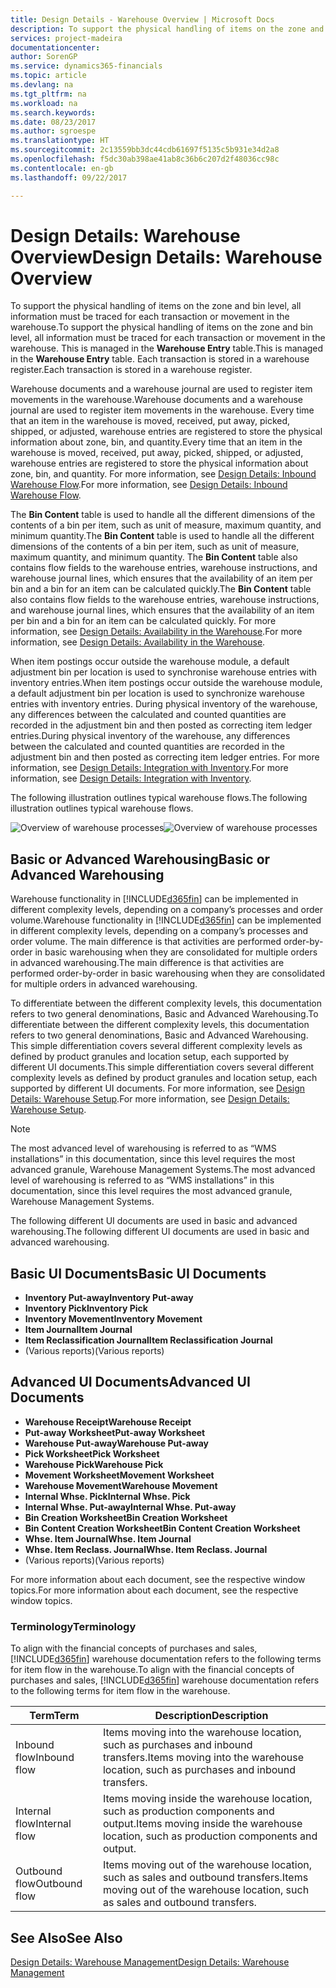 ```yaml
---
title: Design Details - Warehouse Overview | Microsoft Docs
description: To support the physical handling of items on the zone and bin level, all information must be traced for each transaction or movement in the warehouse. This is managed in the **Warehouse Entry** table. Each transaction is stored in a warehouse register.
services: project-madeira
documentationcenter: 
author: SorenGP
ms.service: dynamics365-financials
ms.topic: article
ms.devlang: na
ms.tgt_pltfrm: na
ms.workload: na
ms.search.keywords: 
ms.date: 08/23/2017
ms.author: sgroespe
ms.translationtype: HT
ms.sourcegitcommit: 2c13559bb3dc44cdb61697f5135c5b931e34d2a8
ms.openlocfilehash: f5dc30ab398ae41ab8c36b6c207d2f48036cc98c
ms.contentlocale: en-gb
ms.lasthandoff: 09/22/2017

---
```

# <a name="design-details-warehouse-overview"></a><span data-ttu-id="f687c-105">Design Details: Warehouse Overview</span><span class="sxs-lookup"><span data-stu-id="f687c-105">Design Details: Warehouse Overview</span></span>
<span data-ttu-id="f687c-106">To support the physical handling of items on the zone and bin level, all information must be traced for each transaction or movement in the warehouse.</span><span class="sxs-lookup"><span data-stu-id="f687c-106">To support the physical handling of items on the zone and bin level, all information must be traced for each transaction or movement in the warehouse.</span></span> <span data-ttu-id="f687c-107">This is managed in the **Warehouse Entry** table.</span><span class="sxs-lookup"><span data-stu-id="f687c-107">This is managed in the **Warehouse Entry** table.</span></span> <span data-ttu-id="f687c-108">Each transaction is stored in a warehouse register.</span><span class="sxs-lookup"><span data-stu-id="f687c-108">Each transaction is stored in a warehouse register.</span></span>  

<span data-ttu-id="f687c-109">Warehouse documents and a warehouse journal are used to register item movements in the warehouse.</span><span class="sxs-lookup"><span data-stu-id="f687c-109">Warehouse documents and a warehouse journal are used to register item movements in the warehouse.</span></span> <span data-ttu-id="f687c-110">Every time that an item in the warehouse is moved, received, put away, picked, shipped, or adjusted, warehouse entries are registered to store the physical information about zone, bin, and quantity.</span><span class="sxs-lookup"><span data-stu-id="f687c-110">Every time that an item in the warehouse is moved, received, put away, picked, shipped, or adjusted, warehouse entries are registered to store the physical information about zone, bin, and quantity.</span></span> <span data-ttu-id="f687c-111">For more information, see [Design Details: Inbound Warehouse Flow](design-details-outbound-warehouse-flow.md).</span><span class="sxs-lookup"><span data-stu-id="f687c-111">For more information, see [Design Details: Inbound Warehouse Flow](design-details-outbound-warehouse-flow.md).</span></span>  

<span data-ttu-id="f687c-112">The **Bin Content** table is used to handle all the different dimensions of the contents of a bin per item, such as unit of measure, maximum quantity, and minimum quantity.</span><span class="sxs-lookup"><span data-stu-id="f687c-112">The **Bin Content** table is used to handle all the different dimensions of the contents of a bin per item, such as unit of measure, maximum quantity, and minimum quantity.</span></span> <span data-ttu-id="f687c-113">The **Bin Content** table also contains flow fields to the warehouse entries, warehouse instructions, and warehouse journal lines, which ensures that the availability of an item per bin and a bin for an item can be calculated quickly.</span><span class="sxs-lookup"><span data-stu-id="f687c-113">The **Bin Content** table also contains flow fields to the warehouse entries, warehouse instructions, and warehouse journal lines, which ensures that the availability of an item per bin and a bin for an item can be calculated quickly.</span></span> <span data-ttu-id="f687c-114">For more information, see [Design Details: Availability in the Warehouse](design-details-availability-in-the-warehouse.md).</span><span class="sxs-lookup"><span data-stu-id="f687c-114">For more information, see [Design Details: Availability in the Warehouse](design-details-availability-in-the-warehouse.md).</span></span>  

<span data-ttu-id="f687c-115">When item postings occur outside the warehouse module, a default adjustment bin per location is used to synchronise warehouse entries with inventory entries.</span><span class="sxs-lookup"><span data-stu-id="f687c-115">When item postings occur outside the warehouse module, a default adjustment bin per location is used to synchronize warehouse entries with inventory entries.</span></span> <span data-ttu-id="f687c-116">During physical inventory of the warehouse, any differences between the calculated and counted quantities are recorded in the adjustment bin and then posted as correcting item ledger entries.</span><span class="sxs-lookup"><span data-stu-id="f687c-116">During physical inventory of the warehouse, any differences between the calculated and counted quantities are recorded in the adjustment bin and then posted as correcting item ledger entries.</span></span> <span data-ttu-id="f687c-117">For more information, see [Design Details: Integration with Inventory](design-details-integration-with-inventory.md).</span><span class="sxs-lookup"><span data-stu-id="f687c-117">For more information, see [Design Details: Integration with Inventory](design-details-integration-with-inventory.md).</span></span>  

<span data-ttu-id="f687c-118">The following illustration outlines typical warehouse flows.</span><span class="sxs-lookup"><span data-stu-id="f687c-118">The following illustration outlines typical warehouse flows.</span></span>  

<span data-ttu-id="f687c-119">![Overview of warehouse processes](media/design_details_warehouse_management_overview.png "design_details_warehouse_management_overview")</span><span class="sxs-lookup"><span data-stu-id="f687c-119">![Overview of warehouse processes](media/design_details_warehouse_management_overview.png "design_details_warehouse_management_overview")</span></span>  

## <a name="basic-or-advanced-warehousing"></a><span data-ttu-id="f687c-120">Basic or Advanced Warehousing</span><span class="sxs-lookup"><span data-stu-id="f687c-120">Basic or Advanced Warehousing</span></span>  
<span data-ttu-id="f687c-121">Warehouse functionality in [!INCLUDE[d365fin](includes/d365fin_md.md)] can be implemented in different complexity levels, depending on a company’s processes and order volume.</span><span class="sxs-lookup"><span data-stu-id="f687c-121">Warehouse functionality in [!INCLUDE[d365fin](includes/d365fin_md.md)] can be implemented in different complexity levels, depending on a company’s processes and order volume.</span></span> <span data-ttu-id="f687c-122">The main difference is that activities are performed order-by-order in basic warehousing when they are consolidated for multiple orders in advanced warehousing.</span><span class="sxs-lookup"><span data-stu-id="f687c-122">The main difference is that activities are performed order-by-order in basic warehousing when they are consolidated for multiple orders in advanced warehousing.</span></span>  

 <span data-ttu-id="f687c-123">To differentiate between the different complexity levels, this documentation refers to two general denominations, Basic and Advanced Warehousing.</span><span class="sxs-lookup"><span data-stu-id="f687c-123">To differentiate between the different complexity levels, this documentation refers to two general denominations, Basic and Advanced Warehousing.</span></span> <span data-ttu-id="f687c-124">This simple differentiation covers several different complexity levels as defined by product granules and location setup, each supported by different UI documents.</span><span class="sxs-lookup"><span data-stu-id="f687c-124">This simple differentiation covers several different complexity levels as defined by product granules and location setup, each supported by different UI documents.</span></span> <span data-ttu-id="f687c-125">For more information, see [Design Details: Warehouse Setup](design-details-warehouse-setup.md).</span><span class="sxs-lookup"><span data-stu-id="f687c-125">For more information, see [Design Details: Warehouse Setup](design-details-warehouse-setup.md).</span></span>  

> [!NOTE]  
>  <span data-ttu-id="f687c-126">The most advanced level of warehousing is referred to as “WMS installations” in this documentation, since this level requires the most advanced granule, Warehouse Management Systems.</span><span class="sxs-lookup"><span data-stu-id="f687c-126">The most advanced level of warehousing is referred to as “WMS installations” in this documentation, since this level requires the most advanced granule, Warehouse Management Systems.</span></span>  

 <span data-ttu-id="f687c-127">The following different UI documents are used in basic and advanced warehousing.</span><span class="sxs-lookup"><span data-stu-id="f687c-127">The following different UI documents are used in basic and advanced warehousing.</span></span>  

## <a name="basic-ui-documents"></a><span data-ttu-id="f687c-128">Basic UI Documents</span><span class="sxs-lookup"><span data-stu-id="f687c-128">Basic UI Documents</span></span>  

-   <span data-ttu-id="f687c-129">**Inventory Put-away**</span><span class="sxs-lookup"><span data-stu-id="f687c-129">**Inventory Put-away**</span></span>  
-   <span data-ttu-id="f687c-130">**Inventory Pick**</span><span class="sxs-lookup"><span data-stu-id="f687c-130">**Inventory Pick**</span></span>  
-   <span data-ttu-id="f687c-131">**Inventory Movement**</span><span class="sxs-lookup"><span data-stu-id="f687c-131">**Inventory Movement**</span></span>  
-   <span data-ttu-id="f687c-132">**Item Journal**</span><span class="sxs-lookup"><span data-stu-id="f687c-132">**Item Journal**</span></span>  
-   <span data-ttu-id="f687c-133">**Item Reclassification Journal**</span><span class="sxs-lookup"><span data-stu-id="f687c-133">**Item Reclassification Journal**</span></span>  
-   <span data-ttu-id="f687c-134">(Various reports)</span><span class="sxs-lookup"><span data-stu-id="f687c-134">(Various reports)</span></span>  

## <a name="advanced-ui-documents"></a><span data-ttu-id="f687c-135">Advanced UI Documents</span><span class="sxs-lookup"><span data-stu-id="f687c-135">Advanced UI Documents</span></span>  

-   <span data-ttu-id="f687c-136">**Warehouse Receipt**</span><span class="sxs-lookup"><span data-stu-id="f687c-136">**Warehouse Receipt**</span></span>  
-   <span data-ttu-id="f687c-137">**Put-away Worksheet**</span><span class="sxs-lookup"><span data-stu-id="f687c-137">**Put-away Worksheet**</span></span>  
-   <span data-ttu-id="f687c-138">**Warehouse Put-away**</span><span class="sxs-lookup"><span data-stu-id="f687c-138">**Warehouse Put-away**</span></span>  
-   <span data-ttu-id="f687c-139">**Pick Worksheet**</span><span class="sxs-lookup"><span data-stu-id="f687c-139">**Pick Worksheet**</span></span>  
-   <span data-ttu-id="f687c-140">**Warehouse Pick**</span><span class="sxs-lookup"><span data-stu-id="f687c-140">**Warehouse Pick**</span></span>  
-   <span data-ttu-id="f687c-141">**Movement Worksheet**</span><span class="sxs-lookup"><span data-stu-id="f687c-141">**Movement Worksheet**</span></span>  
-   <span data-ttu-id="f687c-142">**Warehouse Movement**</span><span class="sxs-lookup"><span data-stu-id="f687c-142">**Warehouse Movement**</span></span>  
-   <span data-ttu-id="f687c-143">**Internal Whse. Pick**</span><span class="sxs-lookup"><span data-stu-id="f687c-143">**Internal Whse. Pick**</span></span>  
-   <span data-ttu-id="f687c-144">**Internal Whse. Put-away**</span><span class="sxs-lookup"><span data-stu-id="f687c-144">**Internal Whse. Put-away**</span></span>  
-   <span data-ttu-id="f687c-145">**Bin Creation Worksheet**</span><span class="sxs-lookup"><span data-stu-id="f687c-145">**Bin Creation Worksheet**</span></span>  
-   <span data-ttu-id="f687c-146">**Bin Content Creation Worksheet**</span><span class="sxs-lookup"><span data-stu-id="f687c-146">**Bin Content Creation Worksheet**</span></span>  
-   <span data-ttu-id="f687c-147">**Whse. Item Journal**</span><span class="sxs-lookup"><span data-stu-id="f687c-147">**Whse. Item Journal**</span></span>  
-   <span data-ttu-id="f687c-148">**Whse. Item Reclass. Journal**</span><span class="sxs-lookup"><span data-stu-id="f687c-148">**Whse. Item Reclass. Journal**</span></span>  
-   <span data-ttu-id="f687c-149">(Various reports)</span><span class="sxs-lookup"><span data-stu-id="f687c-149">(Various reports)</span></span>  

<span data-ttu-id="f687c-150">For more information about each document, see the respective window topics.</span><span class="sxs-lookup"><span data-stu-id="f687c-150">For more information about each document, see the respective window topics.</span></span>  

### <a name="terminology"></a><span data-ttu-id="f687c-151">Terminology</span><span class="sxs-lookup"><span data-stu-id="f687c-151">Terminology</span></span>  
<span data-ttu-id="f687c-152">To align with the financial concepts of purchases and sales, [!INCLUDE[d365fin](includes/d365fin_md.md)] warehouse documentation refers to the following terms for item flow in the warehouse.</span><span class="sxs-lookup"><span data-stu-id="f687c-152">To align with the financial concepts of purchases and sales, [!INCLUDE[d365fin](includes/d365fin_md.md)] warehouse documentation refers to the following terms for item flow in the warehouse.</span></span>  

|<span data-ttu-id="f687c-153">Term</span><span class="sxs-lookup"><span data-stu-id="f687c-153">Term</span></span>|<span data-ttu-id="f687c-154">Description</span><span class="sxs-lookup"><span data-stu-id="f687c-154">Description</span></span>|  
|----------|---------------------------------------|  
|<span data-ttu-id="f687c-155">Inbound flow</span><span class="sxs-lookup"><span data-stu-id="f687c-155">Inbound flow</span></span>|<span data-ttu-id="f687c-156">Items moving into the warehouse location, such as purchases and inbound transfers.</span><span class="sxs-lookup"><span data-stu-id="f687c-156">Items moving into the warehouse location, such as purchases and inbound transfers.</span></span>|  
|<span data-ttu-id="f687c-157">Internal flow</span><span class="sxs-lookup"><span data-stu-id="f687c-157">Internal flow</span></span>|<span data-ttu-id="f687c-158">Items moving inside the warehouse location, such as production components and output.</span><span class="sxs-lookup"><span data-stu-id="f687c-158">Items moving inside the warehouse location, such as production components and output.</span></span>|  
|<span data-ttu-id="f687c-159">Outbound flow</span><span class="sxs-lookup"><span data-stu-id="f687c-159">Outbound flow</span></span>|<span data-ttu-id="f687c-160">Items moving out of the warehouse location, such as sales and outbound transfers.</span><span class="sxs-lookup"><span data-stu-id="f687c-160">Items moving out of the warehouse location, such as sales and outbound transfers.</span></span>|  

## <a name="see-also"></a><span data-ttu-id="f687c-161">See Also</span><span class="sxs-lookup"><span data-stu-id="f687c-161">See Also</span></span>  
 [<span data-ttu-id="f687c-162">Design Details: Warehouse Management</span><span class="sxs-lookup"><span data-stu-id="f687c-162">Design Details: Warehouse Management</span></span>](design-details-warehouse-management.md)

